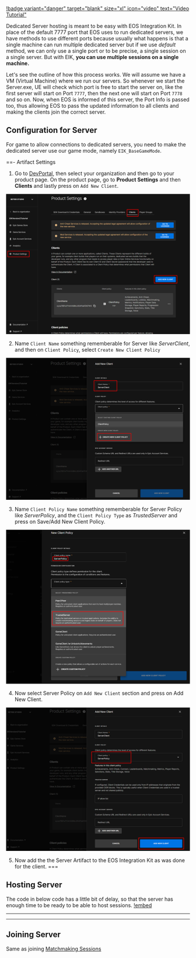 [!badge variant="danger" target="blank" size="xl" icon="video" text="Video Tutorial"](https://retype.com/)

Dedicated Server hosting is meant to be easy with EOS Integration Kit. In place of the default 7777 port that EOS uses to run dedicated servers, we have methods to use different ports because usually what happens is that a single machine can run multiple dedicated server but if we use *default* method, we can only use a single port or to be precise, a single session on a single server. But with EIK, **you can use multiple sessions on a single machine.**

Let's see the outline of how this process works. We will assume we have a VM (Virtual Machine) where we run our servers. So whenever we start the Server.exe, UE will check which port is free to start the server on, like the first server will start on Port `7777`, then the next one will start on Port `7778` and so on.  Now, when EOS is informed of this server, the Port Info is passed too, thus allowing EOS to pass the updated information to all clients and making the clients join the correct server.


## Configuration for Server

For game to allow connections to dedicated servers, you need to make the dedicated server use our game mode, namely `EIK_BaseGameMode`.

==- Artifact Settings

1. Go to [DevPortal](https://dev.epicgames.com/portal/en-US/), then select your organization and then go to your product page. On the product page, go to **Product Settings** and then **Clients** and lastly press on `Add New Client`.

![](/static/Screenshot_25.png)

2. Name `Client Name` something rememberable for Server like *ServerClient*, and then on `Client Policy`, select `Create New Client Policy` 

![](/static/Screenshot_26.png)

3. Name `Client Policy Name` something rememberable for Server Policy like *ServerPolicy*, and the `Client Policy Type` as *TrustedServer* and press on Save/Add New Client Policy.

![](/static/Screenshot_27.png)

4. Now select Server Policy on `Add New Client` section and press on Add New Client.

![](/static/Screenshot_28.png)

5. Now add the the Server Artifact to the EOS Integration Kit as was done for the client.
===

## Hosting Server 

The code in below code has a little bit of delay, so that the server has enough time to be ready to be able to host sessions. 
[!embed](https://blueprintue.com/render/zhxbzn03/)

---
---
## Joining Server

Same as joining [Matchmaking Sessions](/Getting-Started/Configuration/#defaultengineini)
